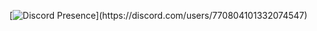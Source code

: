 [![Discord Presence](https://lanyard.cnrad.dev/api/770804101332074547?bg=1A1E21&borderRadius=4px&idleMessage=Drinking%20tea...)](https://discord.com/users/770804101332074547)
